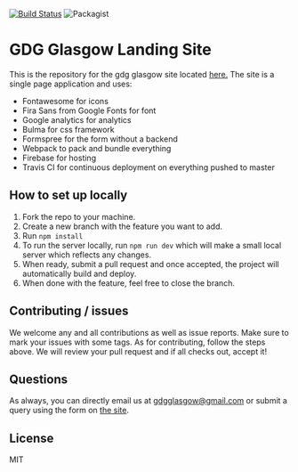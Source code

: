 [![Build Status](https://travis-ci.com/GDG-Glasgow/gdg-glasgow.com.svg?branch=master)](https://travis-ci.com/GDG-Glasgow/gdg-glasgow.com) ![Packagist](https://img.shields.io/packagist/l/doctrine/orm.svg)


# GDG Glasgow Landing Site

This is the repository for the gdg glasgow site located [here.](https://gdg-glasgow.com)
The site is a single page application and uses:

- Fontawesome for icons
- Fira Sans from Google Fonts for font
- Google analytics for analytics
- Bulma for css framework
- Formspree for the form without a backend
- Webpack to pack and bundle everything
- Firebase for hosting
- Travis CI for continuous deployment on everything pushed to master

## How to set up locally
1. Fork the repo to your machine.
2. Create a new branch with the feature you want to add.
3. Run `npm install`
4. To run the server locally, run `npm run dev` which will make a small local server which reflects any changes.
5. When ready, submit a pull request and once accepted, the project will automatically build and deploy.
6. When done with the feature, feel free to close the branch.

## Contributing / issues
We welcome any and all contributions as well as issue reports. Make sure to mark your issues with some tags. As for contributing, follow the steps above. We will review your pull request and if all checks out, accept it!

## Questions
As always, you can directly email us at gdgglasgow@gmail.com or submit a query using the form on [the site](https://gdg-glasgow.com/).

## License
MIT

